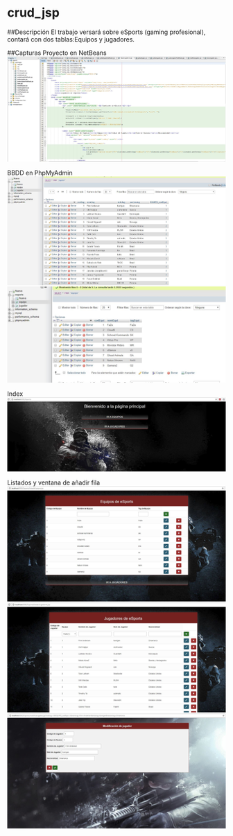 # crud_jsp

##Descripción
El trabajo versará sobre eSports (gaming profesional), contará con dos tablas:Equipos y jugadores.

##Capturas
Proyecto en NetBeans
<img src="Captura1.JPG">

BBDD en PhpMyAdmin
<img src="Captura3.JPG">
<img src="Captura4.JPG">

Index
<img src="Captura2.JPG">

Listados y ventana de añadir fila
<img src="Captura5.JPG">
<img src="Captura6.JPG">
<img src="Captura7.JPG">


